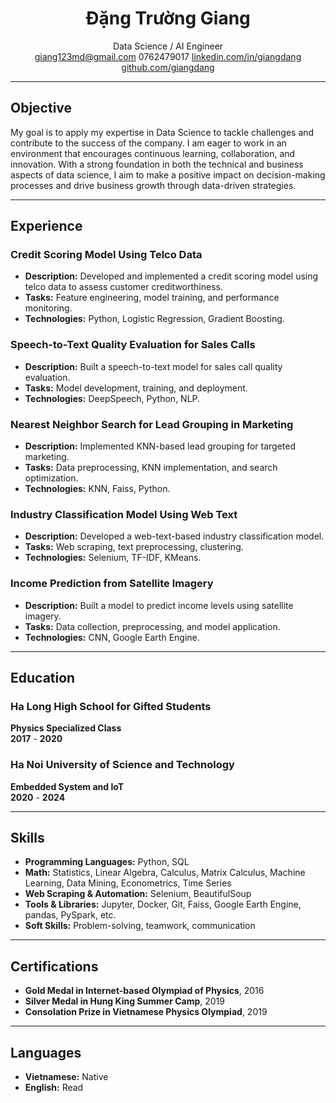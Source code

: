 <div align="center">

# Đặng Trường Giang  
Data Science / AI Engineer  
<i class="fa-brands fa-square-google-plus"></i> giang123md@gmail.com <i class="fa-brands fa-whatsapp"></i> 0762479017 <i class="fa-brands fa-linkedin"></i> [linkedin.com/in/giangdang](https://www.linkedin.com/in/giangdangtruong/) <i class="fa-brands fa-github"></i> [github.com/giangdang](https://github.com/giangchicken)  

</div>

---
## **Objective**
My goal is to apply my expertise in Data Science to tackle challenges and contribute to the success of the company. I am eager to work in an environment that encourages continuous learning, collaboration, and innovation. With a strong foundation in both the technical and business aspects of data science, I aim to make a positive impact on decision-making processes and drive business growth through data-driven strategies. 

---

## **Experience**

### **Credit Scoring Model Using Telco Data**   
- **Description:** Developed and implemented a credit scoring model using telco data to assess customer creditworthiness.
- **Tasks:** Feature engineering, model training, and performance monitoring.
- **Technologies:** Python, Logistic Regression, Gradient Boosting.

### **Speech-to-Text Quality Evaluation for Sales Calls**  
- **Description:** Built a speech-to-text model for sales call quality evaluation.
- **Tasks:** Model development, training, and deployment.
- **Technologies:** DeepSpeech, Python, NLP.

### **Nearest Neighbor Search for Lead Grouping in Marketing**   
- **Description:** Implemented KNN-based lead grouping for targeted marketing.
- **Tasks:** Data preprocessing, KNN implementation, and search optimization.
- **Technologies:** KNN, Faiss, Python.

### **Industry Classification Model Using Web Text**  
- **Description:** Developed a web-text-based industry classification model.
- **Tasks:** Web scraping, text preprocessing, clustering.
- **Technologies:** Selenium, TF-IDF, KMeans.

### **Income Prediction from Satellite Imagery**  
- **Description:** Built a model to predict income levels using satellite imagery.
- **Tasks:** Data collection, preprocessing, and model application.
- **Technologies:** CNN, Google Earth Engine.

---

## **Education**

### **Ha Long High School for Gifted Students**  
**Physics Specialized Class**  
**2017** - **2020**  

### **Ha Noi University of Science and Technology**  
**Embedded System and IoT**  
**2020** - **2024**

---

## **Skills**
- **Programming Languages:** Python, SQL
- **Math:** Statistics, Linear Algebra, Calculus, Matrix Calculus, Machine Learning, Data Mining, Econometrics, Time Series 
- **Web Scraping & Automation:** Selenium, BeautifulSoup
- **Tools & Libraries:** Jupyter, Docker, Git, Faiss, Google Earth Engine, pandas, PySpark, etc.
- **Soft Skills:** Problem-solving, teamwork, communication

---

## **Certifications**
- **Gold Medal in Internet-based Olympiad of Physics**, 2016
- **Silver Medal in Hung King Summer Camp**, 2019
- **Consolation Prize in Vietnamese Physics Olympiad**, 2019

---

## **Languages**
- **Vietnamese:** Native
- **English:** Read
